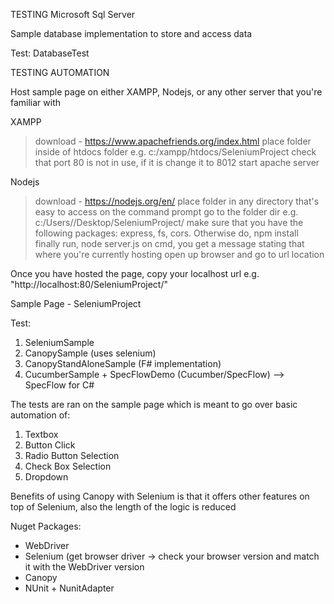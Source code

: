 TESTING Microsoft Sql Server

Sample database implementation to store and access data

Test:
DatabaseTest

TESTING AUTOMATION

Host sample page on either XAMPP, Nodejs, or any other server that you're familiar with

XAMPP
> download - https://www.apachefriends.org/index.html
> place folder inside of htdocs folder e.g. c:/xampp/htdocs/SeleniumProject
> check that port 80 is not in use, if it is change it to 8012
> start apache server

Nodejs
> download - https://nodejs.org/en/
> place folder in any directory that's easy to access
> on the command prompt go to the folder dir e.g. c:/Users/<username>/Desktop/SeleniumProject/
> make sure that you have the following packages: express, fs, cors. Otherwise do, npm install <package-name>
> finally run, node server.js on cmd, you get a message stating that where you're currently hosting
> open up browser and go to url location

Once you have hosted the page, copy your localhost url e.g. "http://localhost:80/SeleniumProject/"

Sample Page - SeleniumProject

Test:

1) SeleniumSample
2) CanopySample (uses selenium)
3) CanopyStandAloneSample (F# implementation)
4) CucumberSample + SpecFlowDemo (Cucumber/SpecFlow) --> SpecFlow for C#

The tests are ran on the sample page which is meant to go over basic automation of:

1) Textbox
2) Button Click
3) Radio Button Selection
4) Check Box Selection
5) Dropdown

Benefits of using Canopy with Selenium is that it offers other features on top of Selenium, also
the length of the logic is reduced

Nuget Packages:

- WebDriver
- Selenium (get browser driver -> check your browser version and match it with the WebDriver version
- Canopy
- NUnit + NunitAdapter
